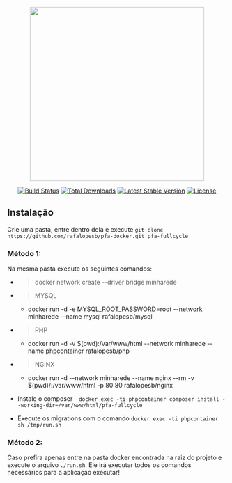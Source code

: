 <p align="center"><a href="https://laravel.com" target="_blank"><img src="https://raw.githubusercontent.com/laravel/art/master/logo-lockup/5%20SVG/2%20CMYK/1%20Full%20Color/laravel-logolockup-cmyk-red.svg" width="400"></a></p>

<p align="center">
<a href="https://travis-ci.org/laravel/framework"><img src="https://travis-ci.org/laravel/framework.svg" alt="Build Status"></a>
<a href="https://packagist.org/packages/laravel/framework"><img src="https://img.shields.io/packagist/dt/laravel/framework" alt="Total Downloads"></a>
<a href="https://packagist.org/packages/laravel/framework"><img src="https://img.shields.io/packagist/v/laravel/framework" alt="Latest Stable Version"></a>
<a href="https://packagist.org/packages/laravel/framework"><img src="https://img.shields.io/packagist/l/laravel/framework" alt="License"></a>
</p>

## Instalação

Crie uma pasta, entre dentro dela e execute `git clone https://github.com/rafalopesb/pfa-docker.git pfa-fullcycle`

### Método 1:
Na mesma pasta execute os seguintes comandos:

* > docker network create --driver bridge minharede
* > MYSQL
     - docker run -d -e MYSQL_ROOT_PASSWORD=root --network minharede --name mysql rafalopesb/mysql   
* > PHP
    - docker run -d -v $(pwd):/var/www/html --network minharede --name phpcontainer rafalopesb/php
* > NGINX
    - docker run -d --network minharede --name nginx --rm -v $(pwd)/:/var/www/html -p 80:80 rafalopesb/nginx 

* Instale o composer - `docker exec -ti phpcontainer composer install --working-dir=/var/www/html/pfa-fullcycle`
* Execute os migrations com o comando `docker exec -ti phpcontainer sh /tmp/run.sh`

### Método 2:
Caso prefira apenas entre na pasta docker encontrada na raiz do projeto e execute o arquivo `./run.sh`. Ele irá executar todos os comandos necessários para a aplicação executar!
